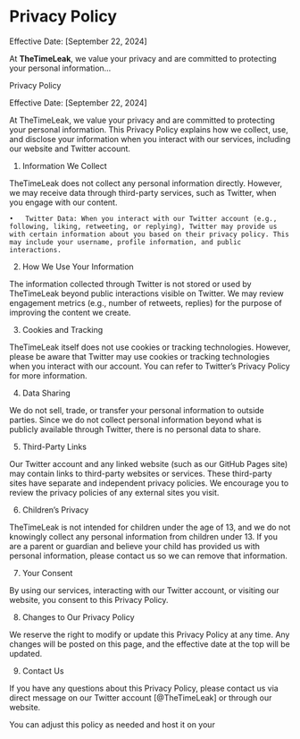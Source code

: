 <html>
  <head>
    <title>Privacy Policy</title>
  </head>
  <body>
    <h1>Privacy Policy</h1>
    <p>Effective Date: [September 22, 2024]</p>
    <p>At <strong>TheTimeLeak</strong>, we value your privacy and are committed to protecting your personal information...</p>
    Privacy Policy

Effective Date: [September 22, 2024]

At TheTimeLeak, we value your privacy and are committed to protecting your personal information. This Privacy Policy explains how we collect, use, and disclose your information when you interact with our services, including our website and Twitter account.

1. Information We Collect

TheTimeLeak does not collect any personal information directly. However, we may receive data through third-party services, such as Twitter, when you engage with our content.

	•	Twitter Data: When you interact with our Twitter account (e.g., following, liking, retweeting, or replying), Twitter may provide us with certain information about you based on their privacy policy. This may include your username, profile information, and public interactions.

2. How We Use Your Information

The information collected through Twitter is not stored or used by TheTimeLeak beyond public interactions visible on Twitter. We may review engagement metrics (e.g., number of retweets, replies) for the purpose of improving the content we create.

3. Cookies and Tracking

TheTimeLeak itself does not use cookies or tracking technologies. However, please be aware that Twitter may use cookies or tracking technologies when you interact with our account. You can refer to Twitter’s Privacy Policy for more information.

4. Data Sharing

We do not sell, trade, or transfer your personal information to outside parties. Since we do not collect personal information beyond what is publicly available through Twitter, there is no personal data to share.

5. Third-Party Links

Our Twitter account and any linked website (such as our GitHub Pages site) may contain links to third-party websites or services. These third-party sites have separate and independent privacy policies. We encourage you to review the privacy policies of any external sites you visit.

6. Children’s Privacy

TheTimeLeak is not intended for children under the age of 13, and we do not knowingly collect any personal information from children under 13. If you are a parent or guardian and believe your child has provided us with personal information, please contact us so we can remove that information.

7. Your Consent

By using our services, interacting with our Twitter account, or visiting our website, you consent to this Privacy Policy.

8. Changes to Our Privacy Policy

We reserve the right to modify or update this Privacy Policy at any time. Any changes will be posted on this page, and the effective date at the top will be updated.

9. Contact Us

If you have any questions about this Privacy Policy, please contact us via direct message on our Twitter account [@TheTimeLeak] or through our website.

You can adjust this policy as needed and host it on your 
  </body>
</html>

